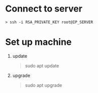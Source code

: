 # Connect to server
    > ssh -i RSA_PRIVATE_KEY root@IP_SERVER

# Set up machine
1. update
    > sudo apt update
2. upgrade 
    > sudo apt upgrade
